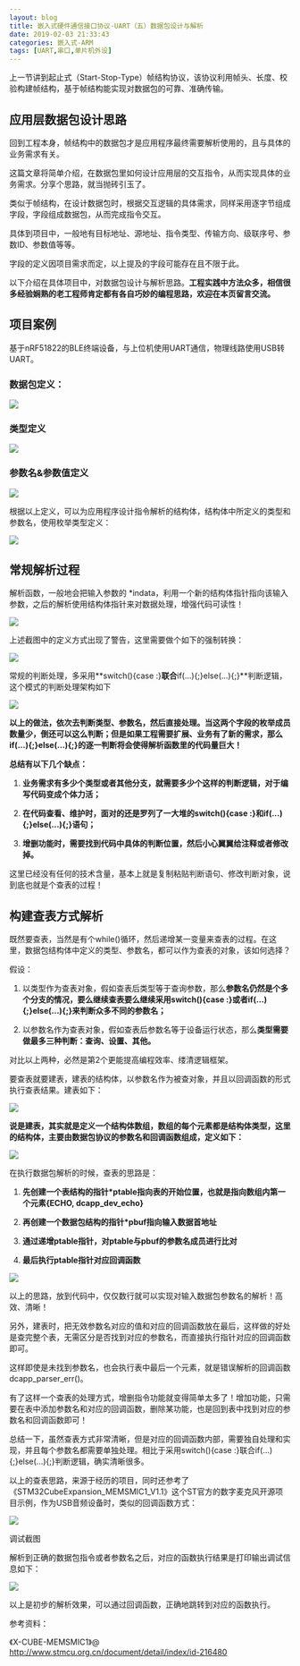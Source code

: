 ```yaml
---
layout: blog
title: 嵌入式硬件通信接口协议-UART（五）数据包设计与解析
date: 2019-02-03 21:33:43
categories: 嵌入式-ARM
tags: [UART,串口,单片机外设]
---
```



上一节讲到起止式（Start-Stop-Type）帧结构协议，该协议利用帧头、长度、校验构建帧结构，基于帧结构能实现对数据包的可靠、准确传输。

应用层数据包设计思路
--------------------

回到工程本身，帧结构中的数据包才是应用程序最终需要解析使用的，且与具体的业务需求有关。

这篇文章将简单介绍，在数据包里如何设计应用层的交互指令，从而实现具体的业务需求。分享个思路，就当抛砖引玉了。

类似于帧结构，在设计数据包时，根据交互逻辑的具体需求，同样采用逐字节组成字段，字段组成数据包，从而完成指令交互。

具体到项目中，一般地有目标地址、源地址、指令类型、传输方向、级联序号、参数ID、参数值等等。

字段的定义因项目需求而定，以上提及的字段可能存在且不限于此。

以下介绍在具体项目中，对数据包设计与解析思路。**工程实践中方法众多，相信很多经验娴熟的老工程师肯定都有各自巧妙的编程思路，欢迎在本页留言交流。**

项目案例
--------



基于nRF51822的BLE终端设备，与上位机使用UART通信，物理线路使用USB转UART。

### 数据包定义：

![](/img/blog_pic/【硬件电路】嵌入式硬件通信接口协议-UART（五）数据包设计与解析/f98d4c9f3a87703eb33e406aca0338ea.png)

### 类型定义

![](/img/blog_pic/【硬件电路】嵌入式硬件通信接口协议-UART（五）数据包设计与解析/802b9091e6bb13e6b8f3e1560938e3a3.png)

### 参数名&参数值定义

![](/img/blog_pic/【硬件电路】嵌入式硬件通信接口协议-UART（五）数据包设计与解析/b434de993762bb07aad444de85714ad6.png)

根据以上定义，可以为应用程序设计指令解析的结构体，结构体中所定义的类型和参数名，使用枚举类型定义：

![](/img/blog_pic/【硬件电路】嵌入式硬件通信接口协议-UART（五）数据包设计与解析/346cf5ece14bbf27b293a8331bafd18b.png)

常规解析过程
------------

解析函数，一般地会把输入参数的
\*indata，利用一个新的结构体指针指向该输入参数，之后的解析使用结构体指针来对数据处理，增强代码可读性！

![](/img/blog_pic/【硬件电路】嵌入式硬件通信接口协议-UART（五）数据包设计与解析/b8e250f34a54f9a94c080bfe2fbd7fed.png)

上述截图中的定义方式出现了警告，这里需要做个如下的强制转换：

![](/img/blog_pic/【硬件电路】嵌入式硬件通信接口协议-UART（五）数据包设计与解析/87b612760e9e69c76544cb5d27dfd923.png)

常规的判断处理，多采用**switch(){case
:}**联合**if(...){;}else(...){;}**判断逻辑，这个模式的判断处理架构如下

![](/img/blog_pic/【硬件电路】嵌入式硬件通信接口协议-UART（五）数据包设计与解析/f59dfba28ed268a8b884a725f1b3941c.png)

**以上的做法，依次去判断类型、参数名，然后直接处理。当这两个字段的枚举成员数量少，倒还可以这么判断；但是如果工程需要扩展、业务有了新的需求，那么if(...){;}else(...){;}的逐一判断将会使得解析函数里的代码量巨大！**

**总结有以下几个缺点：**

1.  **业务需求有多少个类型或者其他分支，就需要多少个这样的判断逻辑，对于编写代码变成个体力活；**

2.  **在代码查看、维护时，面对的还是罗列了一大堆的switch(){case
    :}和if(...){;}else(...){;}语句；**

3.  **增删功能时，需要找到代码中具体的判断位置，然后小心翼翼给注释或者修改掉。**

这里已经没有任何的技术含量，基本上就是复制粘贴判断语句、修改判断对象，说到底也就是个查表的过程！

构建查表方式解析
----------------

既然要查表，当然是有个while()循环，然后递增某一变量来查表的过程。在这里，数据包结构体中定义的类型、参数名，都可以作为查表的对象，该如何选择？

假设：

1.  以类型作为查表对象，假如查表后类型等于查询参数，那么**参数名仍然是个多个分支的情况，要么继续查表要么继续采用switch(){case
    :}或者if(...){;}else(...){;}来判断众多不同的参数名；**

2.  以参数名作为查表对象，假如查表后参数名等于设备运行状态，那么**类型需要做最多三种判断：查询、设置、其他。**

对比以上两种，必然是第2个更能提高编程效率、缕清逻辑框架。

要查表就要建表，建表的结构体，以参数名作为被查对象，并且以回调函数的形式执行查表结果。建表如下：

![](/img/blog_pic/【硬件电路】嵌入式硬件通信接口协议-UART（五）数据包设计与解析/173470d8a5710677f7ccf45d46743a32.png)

**说是建表，其实就是定义一个结构体数组，数组的每个元素都是结构体类型，这里的结构体，主要由数据包协议的参数名和回调函数组成，定义如下：**

![](/img/blog_pic/【硬件电路】嵌入式硬件通信接口协议-UART（五）数据包设计与解析/3912c9b198f1387e54a25739e991309d.png)

在执行数据包解析的时候，查表的思路是：

1.  **先创建一个表结构的指针\*ptable指向表的开始位置，也就是指向数组内第一个元素{ECHO,
    dcapp_dev_echo}**

2.  **再创建一个数据包结构的指针\*pbuf指向输入数据首地址**

3.  **通过递增ptable指针，对ptable与pbuf的参数名成员进行比对**

4.  **最后执行ptable指针对应回调函数**

![](/img/blog_pic/【硬件电路】嵌入式硬件通信接口协议-UART（五）数据包设计与解析/f0d42e0e167b7fb2f6c75fd1f6d40059.png)

以上的思路，放到代码中，仅仅数行就可以实现对输入数据包参数名的解析！高效、清晰！

另外，建表时，把无效参数名对应的值和对应的回调函数放在最后，这样做的好处是查完整个表，无需区分是否找到对应的参数名，而直接执行指针对应的回调函数即可。

这样即使是未找到参数名，也会执行表中最后一个元素，就是错误解析的回调函数dcapp_parser_err()。

有了这样一个查表的处理方式，增删指令功能就变得简单太多了！增加功能，只需要在表中添加参数名和对应的回调函数，删除某功能，也是回到表中找到对应的参数名和回调函数即可！

总结一下，虽然查表方式非常清晰，但是对应的回调函数内部，需要独自处理和实现，并且每个参数名都需要单独处理。相比于采用switch(){case
:}联合if(...){;}else(...){;}判断逻辑，确实清晰很多。

以上的查表思路，来源于经历的项目，同时还参考了《STM32CubeExpansion_MEMSMIC1_V1.1》这个ST官方的数字麦克风开源项目示例，作为USB音频设备时，类似的回调函数方式：

![](/img/blog_pic/【硬件电路】嵌入式硬件通信接口协议-UART（五）数据包设计与解析/3756d90a2bfc3bfed38ad78b5519c107.png)

调试截图

解析到正确的数据包指令或者参数名之后，对应的函数执行结果是打印输出调试信息如下：

![](/img/blog_pic/【硬件电路】嵌入式硬件通信接口协议-UART（五）数据包设计与解析/21c5cee731e1b8e674da4a1044c8cb2e.png)

以上是初步的解析效果，可以通过回调函数，正确地跳转到对应的函数执行。

参考资料：

《X-CUBE-MEMSMIC1》\@ <http://www.stmcu.org.cn/document/detail/index/id-216480>
